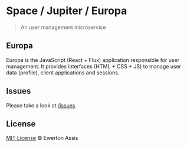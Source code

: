 # Space / Jupiter / Europa

> An user management microservice

## Europa

Europa is the JavaScript (React + Flux) application responsible for user management. It
provides interfaces (HTML + CSS + JS) to manage user data (profile), client applications
and sessions.

## Issues

Please take a look at [/issues](https://github.com/earaujoassis/space/issues)

## License

[MIT License](http://earaujoassis.mit-license.org/) &copy; Ewerton Assis
